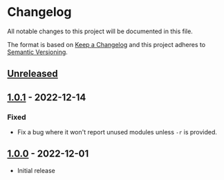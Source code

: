 # Changelog

All notable changes to this project will be documented in this file.

The format is based on [Keep a Changelog](http://keepachangelog.com/en/1.0.0/) and this project
adheres to [Semantic Versioning](http://semver.org/spec/v2.0.0.html).

## [Unreleased]

## [1.0.1] - 2022-12-14

### Fixed

- Fix a bug where it won't report unused modules unless `-r` is provided.

## [1.0.0] - 2022-12-01

- Initial release


[unreleased]: https://github.com/scinos/module-coverage/compare/1.0.1...HEAD
[1.0.1]: https://github.com/scinos/module-coverage/compare/1.0.0...1.0.1
[1.0.0]: https://github.com/scinos/module-coverage/releases/tag/1.0.0
